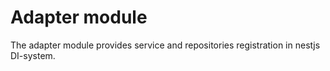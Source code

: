 # Adapter module

The adapter module provides service and repositories registration in nestjs DI-system.
